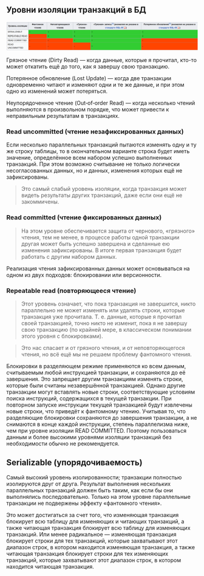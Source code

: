 ## Уровни изоляции транзакций в БД
![alt text](image.png)

Грязное чтение (Dirty Read) — когда данные, которые я прочитал, кто-то может откатить ещё до того, как я завершу свою транзакцию.

Потерянное обновление (Lost Update) — когда две транзакции одновременно читают и изменяют одни и те же данные, и при этом одно из изменений может потеряться.

Неупорядоченное чтение (Out‑of‑order Read) — когда несколько чтений выполняются в произвольном порядке, что может привести к неправильным результатам в транзакциях.

### Read uncommitted (чтение незафиксированных данных)
Если несколько параллельных транзакций пытаются изменять одну и ту же строку таблицы, то в окончательном варианте строка будет иметь значение, определённое всем набором успешно выполненных транзакций. При этом возможно считывание не только логически несогласованных данных, но и данных, изменения которых ещё не зафиксированы.

> Это самый слабый уровень изоляции, когда транзакция может видеть результаты других транзакций, даже если они ещё не закоммичены.

### Read committed (чтение фиксированных данных)
> На этом уровне обеспечивается защита от чернового, «грязного» чтения, тем не менее, в процессе работы одной транзакции другая может быть успешно завершена и сделанные ею изменения зафиксированы. В итоге первая транзакция будет работать с другим набором данных.

Реализация чтения зафиксированных данных может основываться на одном из двух подходов: блокировании или версионности.

### Repeatable read (повторяющееся чтение)
> Этот уровень означает, что пока транзакция не завершится, никто параллельно не может изменять или удалять строки, которые транзакция уже прочитала. Т. е. данные, которые я прочитал своей транзакцией, точно никто не изменит, пока я не завершу свою транзакцию (по крайней мере, в классическом понимании этого уровня с блокировками).

> Это нас спасает и от грязного чтения, и от неповторяющегося чтения, но всё ещё мы не решаем проблему фантомного чтения.

Блокировки в разделяющем режиме применяются ко всем данным, считываемым любой инструкцией транзакции, и сохраняются до её завершения. Это запрещает другим транзакциям изменять строки, которые были считаны незавершённой транзакцией. Однако другие транзакции могут вставлять новые строки, соответствующие условиям поиска инструкций, содержащихся в текущей транзакции. При повторном запуске инструкции текущей транзакцией будут извлечены новые строки, что приведёт к фантомному чтению. Учитывая то, что разделяющие блокировки сохраняются до завершения транзакции, а не снимаются в конце каждой инструкции, степень параллелизма ниже, чем при уровне изоляции READ COMMITTED. Поэтому пользоваться данным и более высокими уровнями изоляции транзакций без необходимости обычно не рекомендуется.

## Serializable (упорядочиваемость)
Самый высокий уровень изолированности; транзакции полностью изолируются друг от друга. Результат выполнения нескольких параллельных транзакций должен быть таким, как если бы они выполнялись последовательно. Только на этом уровне параллельные транзакции не подвержены эффекту «фантомного чтения».

Это может достигаться за счет того, что изменяющая транзакция блокирует всю таблицу для изменяющих и читающих транзакций, а также читающая транзакция блокирует всю таблицу для изменяющих транзакций. Или менее радикальное — изменяющая транзакция блокирует строки для тех транзакций, которые захватывают этот диапазон строк, в котором находится изменяющая транзакция, а также читающая транзакция блокирует строки для тех изменяющих транзакций, которые захватывают этот диапазон строк, в котором находится читающая транзакция.